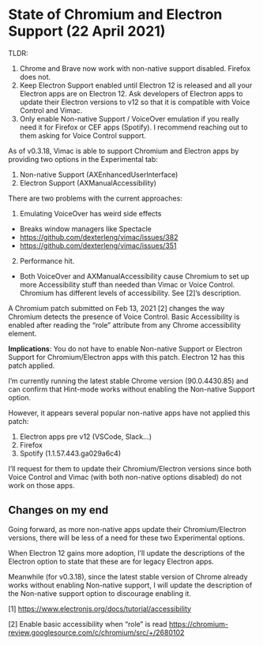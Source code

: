 # State of Chromium and Electron Support (22 April 2021)

TLDR:

1. Chrome and Brave now work with non-native support disabled. Firefox does not.
2. Keep Electron Support enabled until Electron 12 is released and all your Electron apps are on Electron 12. Ask developers of Electron apps to update their Electron versions to v12 so that it is compatible with Voice Control and Vimac.
3. Only enable Non-native Support / VoiceOver emulation if you really need it for Firefox or CEF apps (Spotify). I recommend reaching out to them asking for Voice Control support.

As of v0.3.18, Vimac is able to support Chromium and Electron apps by providing two options in the Experimental tab:

1. Non-native Support (AXEnhancedUserInterface)
2. Electron Support (AXManualAccessibility)

There are two problems with the current approaches:

1. Emulating VoiceOver has weird side effects
  - Breaks window managers like Spectacle
  - https://github.com/dexterleng/vimac/issues/382
  - https://github.com/dexterleng/vimac/issues/351
2. Performance hit.
  - Both VoiceOver and AXManualAccessibility cause Chromium to set up more Accessibility stuff than needed than Vimac or Voice Control.
Chromium has different levels of accessibility. See [2]’s description.

A Chromium patch submitted on Feb 13, 2021 [2] changes the way Chromium detects the presence of Voice Control. Basic Accessibility is enabled after reading the “role” attribute from any Chrome accessibility element.

**Implications**: You do not have to enable Non-native Support or Electron Support for Chromium/Electron apps with this patch. Electron 12 has this patch applied.

I’m currently running the latest stable Chrome version (90.0.4430.85) and can confirm that Hint-mode works without enabling the Non-native Support option.

However, it appears several popular non-native apps have not applied this patch:

1. Electron apps pre v12 (VSCode, Slack...)
2. Firefox
4. Spotify (1.1.57.443.ga029a6c4)

I’ll request for them to update their Chromium/Electron versions since both Voice Control and Vimac (with both non-native options disabled) do not work on those apps.

## Changes on my end

Going forward, as more non-native apps update their Chromium/Electron versions, there will be less of a need for these two Experimental options.

When Electron 12 gains more adoption, I’ll update the descriptions of the Electron option to state that these are for legacy Electron apps.

Meanwhile (for v0.3.18), since the latest stable version of Chrome already works without enabling Non-native support, I will update the description of the Non-native support option to discourage enabling it.

[1] https://www.electronjs.org/docs/tutorial/accessibility

[2] Enable basic accessibility when “role” is read
https://chromium-review.googlesource.com/c/chromium/src/+/2680102

